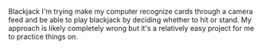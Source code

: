 Blackjack
I'm trying make my computer recognize cards through a camera feed and be able to play blackjack by deciding whether to hit or stand. My approach is likely completely wrong but it's a relatively easy project for me to practice things on.
